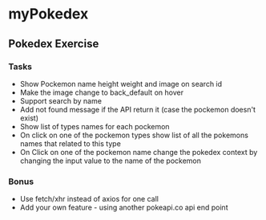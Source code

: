 # myPokedex

## Pokedex Exercise

### Tasks
* Show Pockemon name height weight and image on search id
* Make the image change to back_default on hover
* Support search by name
* Add not found message if the API return it (case the pockemon doesn't exist)
* Show list of types names for each pockemon
* On click on one of the pockemon types show list of all the pokemons names that related to this type
* On Click on one of the pockemon name change the pokedex context by changing the input value to the name of the pockemon

### Bonus
* Use fetch/xhr instead of axios for one call
* Add your own feature - using another pokeapi.co api end point

